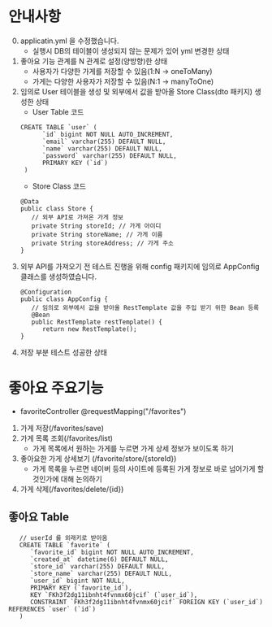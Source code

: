 # 안내사항
0. applicatin.yml 을 수정했습니다. 
   - 실행시 DB의 테이블이 생성되지 않는 문제가 있어 yml 변경한 상태
1. 좋아요 기능 관계를 N 관계로 설정(양방향)한 상태
   - 사용자가 다양한 가게를 저장할 수 있음(1:N -> oneToMany)
   - 가게는 다양한 사용자가 저장할 수 있음(N:1 -> manyToOne)
2. 임의로 User 테이블을 생성 및 외부에서 값을 받아올 Store Class(dto 패키지) 생성한 상태
   - User Table 코드
   ```
   CREATE TABLE `user` (
         `id` bigint NOT NULL AUTO_INCREMENT,
         `email` varchar(255) DEFAULT NULL,
         `name` varchar(255) DEFAULT NULL,
         `password` varchar(255) DEFAULT NULL,
         PRIMARY KEY (`id`)
    )
   ```
   - Store Class 코드
   ```
   @Data
   public class Store {
      // 외부 API로 가져온 가게 정보
      private String storeId; // 가게 아이디
      private String storeName; // 가게 이름
      private String storeAddress; // 가게 주소
   }
   ```
3. 외부 API를 가져오기 전 테스트 진행을 위해 config 패키지에 임의로 AppConfig 클래스를 생성하였습니다. 
   ```
   @Configuration
   public class AppConfig {
      // 임의로 외부에서 값을 받아올 RestTemplate 값을 주입 받기 위한 Bean 등록
      @Bean
      public RestTemplate restTemplate() {
         return new RestTemplate();
   }
   ```
4. 저장 부분 테스트 성공한 상태

# 좋아요 주요기능
- favoriteController @requestMapping("/favorites")
1. 가게 저장(/favorites/save)
2. 가게 목록 조회(/favorites/list)
   - 가게 목록에서 원하는 가게를 누르면 가게 상세 정보가 보이도록 하기
3. 좋아요한 가게 상세보기 (/favorite/store/{storeId})
   - 가게 목록을 누르면 네이버 등의 사이트에 등록된 가게 정보로 바로 넘어가게 할 것인가에 대해 논의하기
4. 가게 삭제(/favorites/delete/{id})

## 좋아요 Table
```
   // userId 를 외래키로 받아옴
   CREATE TABLE `favorite` (  
      `favorite_id` bigint NOT NULL AUTO_INCREMENT,
      `created_at` datetime(6) DEFAULT NULL,
      `store_id` varchar(255) DEFAULT NULL,
      `store_name` varchar(255) DEFAULT NULL,
      `user_id` bigint NOT NULL,
      PRIMARY KEY (`favorite_id`),
      KEY `FKh3f2dg11ibnht4fvnmx60jcif` (`user_id`),
      CONSTRAINT `FKh3f2dg11ibnht4fvnmx60jcif` FOREIGN KEY (`user_id`) REFERENCES `user` (`id`)
   )
```